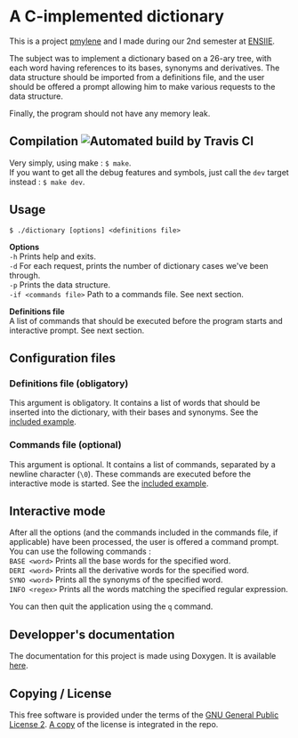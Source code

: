 # A C-implemented dictionary

This is a project [pmylene](https://github.com/pmylene) and I made during our
2nd semester at [ENSIIE](http://www.ensiie.fr).  

The subject was to implement a dictionary based on a 26-ary tree, with each
word having references to its bases, synonyms and derivatives.
The data structure should be imported from a definitions file, and the user
should be offered a prompt allowing him to make various requests to the data structure.  

Finally, the program should not have any memory leak.

## Compilation ![Automated build by Travis CI](https://travis-ci.org/QuentinBarrand/ENSIIE-ISIN-dictionary.png)
Very simply, using make : `$ make`.  
If you want to get all the debug features and symbols, just call the `dev`
target instead : `$ make dev`.

## Usage
`$ ./dictionary [options] <definitions file>`

**Options**  
`-h` Prints help and exits.  
`-d` For each request, prints the number of dictionary cases we've been through.  
`-p` Prints the data structure.  
`-if <commands file>` Path to a commands file. See next section.

**Definitions file**  
A list of commands that should be executed before the program starts and
interactive prompt. See next section.

## Configuration files
### Definitions file (obligatory)
This argument is obligatory. It contains a list of words that should be inserted
into the dictionary, with their bases and synonyms.
See the [included example](definitions.example).

### Commands file (optional)
This argument is optional. It contains a list of commands, separated by a
newline character (`\0`). These commands are executed before the interactive
mode is started.
See the [included example](commands.example).

## Interactive mode
After all the options (and the commands included in the commands file, if
applicable) have been processed, the user is offered a command prompt.  
You can use the following commands :  
`BASE <word>` Prints all the base words for the specified word.  
`DERI <word>` Prints all the derivative words for the specified word.  
`SYNO <word>` Prints all the synonyms of the specified word.  
`INFO <regex>` Prints all the words matching the specified regular expression.  

You can then quit the application using the `q` command.

## Developper's documentation
The documentation for this project is made using Doxygen.
It is available [here](http://doc.quba.fr/ENSIIE/ISIN/dictionary/).

## Copying / License
This free software is provided under the terms of the
[GNU General Public License 2](https://www.gnu.org/licenses/gpl-2.0.html).
[A copy](LICENSE) of the license is integrated in the repo.
